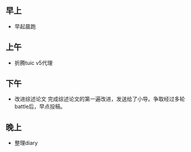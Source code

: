 ## 早上

- 早起晨跑

## 上午

- 折腾tuic v5代理

## 下午

- 改进综述论文
完成综述论文的第一遍改进，发送给了小导。争取经过多轮battle后，早点投稿。

## 晚上

- 整理diary